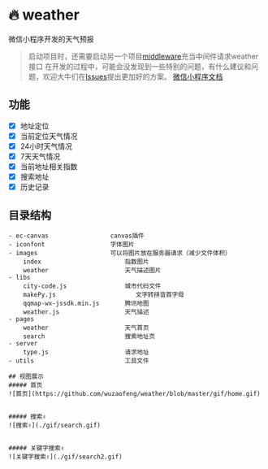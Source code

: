 # 🔥 weather
微信小程序开发的天气预报

> 启动项目时，还需要启动另一个项目[middleware](https://github.com/wuzaofeng/middleware)充当中间件请求weather接口
> 在开发的过程中，可能会没发现到一些特别的问题，有什么建议和问题，欢迎大牛们在[Issues](https://github.com/wuzaofeng/weather/issues)提出更加好的方案。
> [微信小程序文档](https://developers.weixin.qq.com/miniprogram/dev/)

## 功能
- [x]  地址定位
- [x]  当前定位天气情况
- [x]  24小时天气情况
- [x]  7天天气情况
- [x]  当前地址相关指数
- [x]  搜索地址
- [x]  历史记录

## 目录结构
```
- ec-canvas                 canvas插件
- iconfont                  字体图片
- images                    可以将图片放在服务器请求（减少文件体积）
    index                       指数图片
    weather                     天气描述图片
- libs                      
    city-code.js                城市代码文件
    makePy.js                      文字转拼音首字母
    qqmap-wx-jssdk.min.js       腾讯地图
    weather.js                  天气描述
- pages
    weather                     天气首页
    search                      搜索地址页
- server
    type.js                     请求地址
- utils                         工具文件

## 视图展示
##### 首页
![首页](https://github.com/wuzaofeng/weather/blob/master/gif/home.gif)


##### 搜索✌️
![搜索✌️](./gif/search.gif)


##### 关键字搜索✌️
![关键字搜索✌️](./gif/search2.gif)

